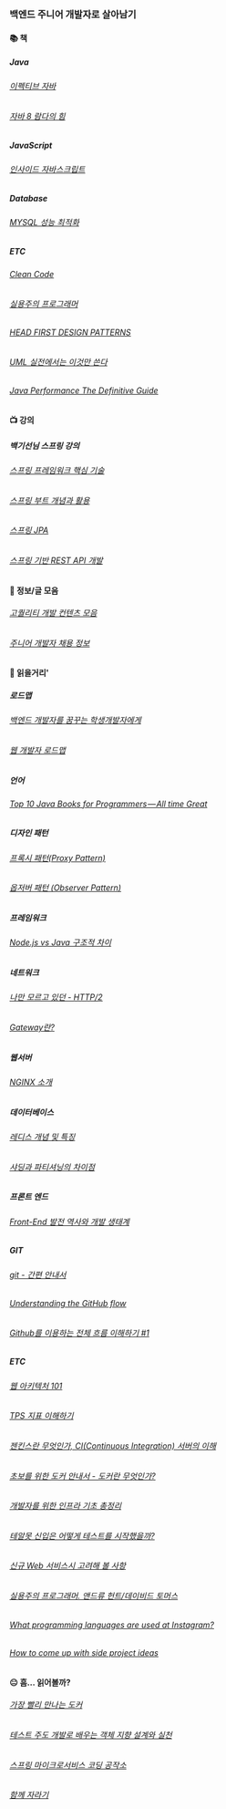 ### 백엔드 주니어 개발자로 살아남기

#### :books: 책
##### Java
###### [이펙티브 자바](https://book.naver.com/bookdb/book_detail.nhn?bid=14097515)
###### [자바 8 람다의 힘](https://book.naver.com/bookdb/book_detail.nhn?bid=7743148)
##### JavaScript
###### [인사이드 자바스크립트](https://book.naver.com/bookdb/book_detail.nhn?bid=7400243)
##### Database
###### [MYSQL 성능 최적화](https://book.naver.com/bookdb/book_detail.nhn?bid=6397948)
##### ETC
###### [Clean Code](https://book.naver.com/bookdb/book_detail.nhn?bid=7390287)
###### [실용주의 프로그래머](https://book.naver.com/bookdb/book_detail.nhn?bid=7467119)
###### [HEAD FIRST DESIGN PATTERNS](https://book.naver.com/bookdb/book_detail.nhn?bid=1882446)
###### [UML 실전에서는 이것만 쓴다](https://book.naver.com/bookdb/book_detail.nhn?bid=6439362)
###### [Java Performance The Definitive Guide](https://book.naver.com/bookdb/book_detail.nhn?bid=7638564)

#### :tv: 강의
##### 백기선님 스프링 강의
###### [스프링 프레임워크 핵심 기술](https://www.inflearn.com/course/spring-framework_core/)
###### [스프링 부트 개념과 활용](https://www.inflearn.com/course/%EC%8A%A4%ED%94%84%EB%A7%81%EB%B6%80%ED%8A%B8/)
###### [스프링  JPA](https://www.inflearn.com/course/%EC%8A%A4%ED%94%84%EB%A7%81-%EB%8D%B0%EC%9D%B4%ED%84%B0-jpa/)
###### [스프링 기반 REST API 개발](https://www.inflearn.com/course/spring_rest-api/)

#### :memo: 정보/글 모음
###### [고퀄리티 개발 컨텐츠 모음](https://github.com/Integerous/goQuality-dev-contents)
###### [주니어 개발자 채용 정보](https://github.com/jojoldu/junior-recruit-scheduler)

#### :newspaper: 읽을거리'
##### 로드맵
###### [백엔드 개발자를 꿈꾸는 학생개발자에게](https://d2.naver.com/news/3435170)
###### [웹 개발자 로드맵](https://github.com/devJang/developer-roadmap)
##### 언어
###### [Top 10 Java Books for Programmers — All time Great](https://medium.com/swlh/top-10-java-books-for-programmers-all-time-great-82b0ee0b831a)
##### 디자인 패턴
###### [프록시 패턴(Proxy Pattern)](http://limkydev.tistory.com/79)
###### [옵저버 패턴 (Observer Pattern)](https://futurecreator.github.io/2018/06/04/java-observer-pattern/)
##### 프레임워크
###### [Node.js vs Java 구조적 차이](http://mygumi.tistory.com/154)
##### 네트워크
###### [나만 모르고 있던 - HTTP/2](https://www.popit.kr/%EB%82%98%EB%A7%8C-%EB%AA%A8%EB%A5%B4%EA%B3%A0-%EC%9E%88%EB%8D%98-http2/)
###### [Gateway란?](http://brownbears.tistory.com/195)
##### 웹서버
###### [NGINX 소개](https://www.opentutorials.org/module/384/3462)
##### 데이터베이스
###### [레디스 개념 및 특징](http://codingmania.tistory.com/18)
###### [샤딩과 파티셔닝의 차이점](http://theeye.pe.kr/archives/1917)
##### 프론트 엔드
###### [Front-End 발전 역사와 개발 생태계](https://moon9342.github.io/front-end-ecosystem)
##### GIT
###### [git - 간편 안내서](https://rogerdudler.github.io/git-guide/index.ko.html)
###### [Understanding the GitHub flow](https://guides.github.com/introduction/flow/)
###### [Github를 이용하는 전체 흐름 이해하기 #1](https://blog.outsider.ne.kr/865)
##### ETC
###### [웹 아키텍처 101](http://y2o2u2n.blogspot.com/2018/11/101.html)
###### [TPS 지표 이해하기](https://brunch.co.kr/@leedongins/27)
###### [젠킨스란 무엇인가, CI(Continuous Integration) 서버의 이해](http://www.itworld.co.kr/news/107527)
###### [초보를 위한 도커 안내서 - 도커란 무엇인가? ](https://subicura.com/2017/01/19/docker-guide-for-beginners-1.html)
###### [개발자를 위한 인프라 기초 총정리](https://futurecreator.github.io/2018/11/09/it-infrastructure-basics/)
###### [테알못 신입은 어떻게 테스트를 시작했을까?](https://www.slideshare.net/OKJSP/okkycon-120498066?fbclid=IwAR0Ks5Vk6GrlxI7e2Y_zk7t6hMbsp2tR4ebznBtbS5XoAhwr1vlm7qQvKKY)
###### [신규 Web 서비스시 고려해 볼 사항](http://kwonnam.pe.kr/wiki/web/%EC%8B%A0%EA%B7%9C%EC%84%9C%EB%B9%84%EC%8A%A4)
###### [실용주의 프로그래머. 앤드류 헌트/데이비드 토머스](https://blog.ordinarysimple.com/posts/programming/2018-11-04-the-progmatic-programmer/)
###### [What programming languages are used at Instagram?](https://www.quora.com/What-programming-languages-are-used-at-Instagram)
###### [How to come up with side project ideas](https://blog.producthunt.com/how-to-come-up-with-side-project-ideas-4a2c8049deba)

#### :neutral_face: 흠... 읽어볼까?
###### [가장 빨리 만나는 도커](http://pyrasis.com/private/2014/11/30/publish-docker-for-the-really-impatient-book?fbclid=IwAR2kc6C9bbe9D9BQAAeJkhFdVL6Lmp3z-3Nkr5yOT1-wucT0y_J8oBQvdFI)
###### [테스트 주도 개발로 배우는 객체 지향 설계와 실천](https://book.naver.com/bookdb/book_detail.nhn?bid=7231228)
###### [스프링 마이크로서비스 코딩 공작소](https://book.naver.com/bookdb/book_detail.nhn?bid=14371209)
###### [함께 자라기](https://book.naver.com/bookdb/book_detail.nhn?bid=14341885)
